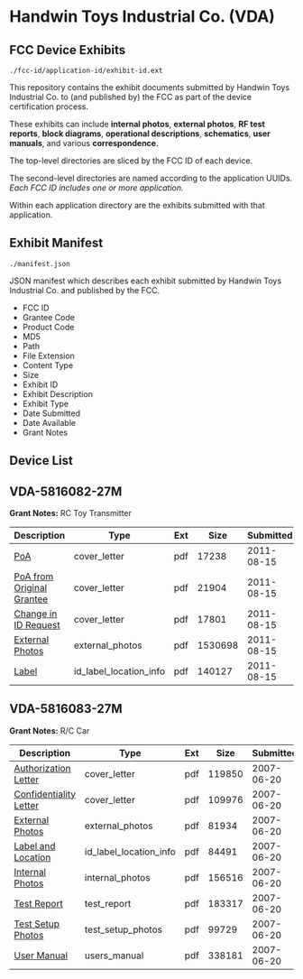 # Handwin Toys Industrial Co. (VDA)
## FCC Device Exhibits

```
./fcc-id/application-id/exhibit-id.ext
```

This repository contains the exhibit documents submitted by Handwin Toys Industrial Co. to (and published by) the FCC as part of the device certification process.

These exhibits can include **internal photos**, **external photos**, **RF test reports**, **block diagrams**, **operational descriptions**, **schematics**, **user manuals**, and various **correspondence**.

The top-level directories are sliced by the FCC ID of each device.

The second-level directories are named according to the application UUIDs. *Each FCC ID includes one or more application.*

Within each application directory are the exhibits submitted with that application. 

## Exhibit Manifest

```
./manifest.json
```

JSON manifest which describes each exhibit submitted by Handwin Toys Industrial Co. and published by the FCC.

- FCC ID
- Grantee Code
- Product Code
- MD5
- Path
- File Extension
- Content Type
- Size
- Exhibit ID
- Exhibit Description
- Exhibit Type
- Date Submitted
- Date Available
- Grant Notes

## Device List
## VDA-5816082-27M
**Grant Notes:** RC Toy Transmitter

| Description | Type | Ext | Size | Submitted | Available |
| ----------- | ---- | --- | ---- | --------- | --------- |
| [PoA](VDA-5816082-27M/9cdd0051f3ec58690a4b63ced98921e5/1523034.pdf) | cover_letter | pdf | 17238 | 2011-08-15 | 2011-08-15 |
| [PoA from Original Grantee](VDA-5816082-27M/9cdd0051f3ec58690a4b63ced98921e5/1523036.pdf) | cover_letter | pdf | 21904 | 2011-08-15 | 2011-08-15 |
| [Change in ID Request](VDA-5816082-27M/9cdd0051f3ec58690a4b63ced98921e5/1523037.pdf) | cover_letter | pdf | 17801 | 2011-08-15 | 2011-08-15 |
| [External Photos](VDA-5816082-27M/9cdd0051f3ec58690a4b63ced98921e5/1523035.pdf) | external_photos | pdf | 1530698 | 2011-08-15 | 2011-08-15 |
| [Label](VDA-5816082-27M/9cdd0051f3ec58690a4b63ced98921e5/1523038.pdf) | id_label_location_info | pdf | 140127 | 2011-08-15 | 2011-08-15 |
## VDA-5816083-27M
**Grant Notes:** R/C Car

| Description | Type | Ext | Size | Submitted | Available |
| ----------- | ---- | --- | ---- | --------- | --------- |
| [Authorization Letter](VDA-5816083-27M/85e50505c9568fcbb88e4e6d2f5e0617/805927.pdf) | cover_letter | pdf | 119850 | 2007-06-20 | 2007-06-21 |
| [Confidentiality Letter](VDA-5816083-27M/85e50505c9568fcbb88e4e6d2f5e0617/805928.pdf) | cover_letter | pdf | 109976 | 2007-06-20 | 2007-06-21 |
| [External Photos](VDA-5816083-27M/85e50505c9568fcbb88e4e6d2f5e0617/805930.pdf) | external_photos | pdf | 81934 | 2007-06-20 | 2007-06-21 |
| [Label and Location](VDA-5816083-27M/85e50505c9568fcbb88e4e6d2f5e0617/805932.pdf) | id_label_location_info | pdf | 84491 | 2007-06-20 | 2007-06-21 |
| [Internal Photos](VDA-5816083-27M/85e50505c9568fcbb88e4e6d2f5e0617/805931.pdf) | internal_photos | pdf | 156516 | 2007-06-20 | 2007-06-21 |
| [Test Report](VDA-5816083-27M/85e50505c9568fcbb88e4e6d2f5e0617/805935.pdf) | test_report | pdf | 183317 | 2007-06-20 | 2007-06-21 |
| [Test Setup Photos](VDA-5816083-27M/85e50505c9568fcbb88e4e6d2f5e0617/805936.pdf) | test_setup_photos | pdf | 99729 | 2007-06-20 | 2007-06-21 |
| [User Manual](VDA-5816083-27M/85e50505c9568fcbb88e4e6d2f5e0617/805937.pdf) | users_manual | pdf | 338181 | 2007-06-20 | 2007-06-21 |
